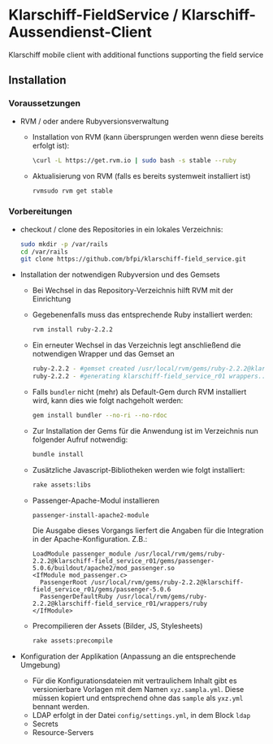 # Klarschiff-FieldService / Klarschiff-Aussendienst-Client
Klarschiff mobile client with additional functions supporting the field service

## Installation
### Voraussetzungen
- RVM / oder andere Rubyversionsverwaltung
  - Installation von RVM (kann übersprungen werden wenn diese bereits erfolgt ist):
  
    ```bash
    \curl -L https://get.rvm.io | sudo bash -s stable --ruby
    ```
  - Aktualisierung von RVM (falls es bereits systemweit installiert ist)
  
    ```bash
    rvmsudo rvm get stable
    ```

### Vorbereitungen
- checkout / clone des Repositories in ein lokales Verzeichnis:

  ```bash
  sudo mkdir -p /var/rails
  cd /var/rails
  git clone https://github.com/bfpi/klarschiff-field_service.git
  ```
  
- Installation der notwendigen Rubyversion und des Gemsets
  - Bei Wechsel in das Repository-Verzeichnis hilft RVM mit der Einrichtung
  - Gegebenenfalls muss das entsprechende Ruby installiert werden:
  
    ```bash
    rvm install ruby-2.2.2
    ```
  - Ein erneuter Wechsel in das Verzeichnis legt anschließend die notwendigen Wrapper und das Gemset an
  
    ```bash
    ruby-2.2.2 - #gemset created /usr/local/rvm/gems/ruby-2.2.2@klarschiff-field_service_r01
    ruby-2.2.2 - #generating klarschiff-field_service_r01 wrappers................
    ```
  - Falls ```bundler``` nicht (mehr) als Default-Gem durch RVM installiert wird, kann dies wie folgt nachgeholt werden:
  
    ```bash
    gem install bundler --no-ri --no-rdoc
    ```
  - Zur Installation der Gems für die Anwendung ist im Verzeichnis nun folgender Aufruf notwendig:
  
    ```bash
    bundle install
    ```
  - Zusätzliche Javascript-Bibliotheken werden wie folgt installiert:
  
    ```bash
    rake assets:libs
    ```
  - Passenger-Apache-Modul installieren
  
    ```bash
    passenger-install-apache2-module
    ```
    Die Ausgabe dieses Vorgangs lierfert die Angaben für die Integration in der Apache-Konfiguration. Z.B.:
    
    ```
    LoadModule passenger_module /usr/local/rvm/gems/ruby-2.2.2@klarschiff-field_service_r01/gems/passenger-5.0.6/buildout/apache2/mod_passenger.so
    <IfModule mod_passenger.c>
      PassengerRoot /usr/local/rvm/gems/ruby-2.2.2@klarschiff-field_service_r01/gems/passenger-5.0.6
      PassengerDefaultRuby /usr/local/rvm/gems/ruby-2.2.2@klarschiff-field_service_r01/wrappers/ruby
    </IfModule>
    ```
  - Precompilieren der Assets (Bilder, JS, Stylesheets)
  
    ```bash
    rake assets:precompile
    ```
- Konfiguration der Applikation (Anpassung an die entsprechende Umgebung)
  - Für die Konfigurationsdateien mit vertraulichem Inhalt gibt es versionierbare Vorlagen mit dem Namen `xyz.sampla.yml`. Diese müssen kopiert und entsprechend ohne das `sample` als `yxz.yml` bennant werden.
  - LDAP erfolgt in der Datei `config/settings.yml`, in dem Block `ldap`
  - Secrets
  - Resource-Servers
